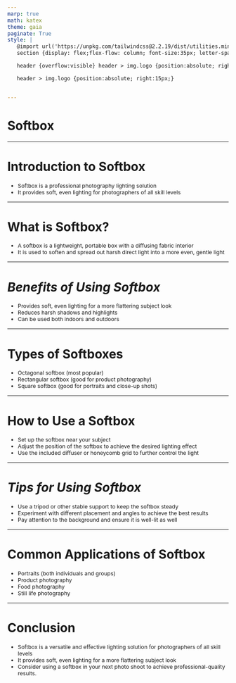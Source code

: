 ```yaml
---
marp: true
math: katex
theme: gaia
paginate: True
style: |
   @import url('https://unpkg.com/tailwindcss@2.2.19/dist/utilities.min.css');
   section {display: flex;flex-flow: column; font-size:35px; letter-spacing:1.4px;}

   header {overflow:visible} header > img.logo {position:absolute; right:15px;}

   header > img.logo {position:absolute; right:15px;}


---
```

<!-- backgroundImage: url('backgrounds/wwwatercolor (5).png') -->
<!-- _class: lead -->

 # Softbox

---
<style scoped>p,li {font-size:0.92em}</style>

 # Introduction to Softbox
- Softbox is a professional photography lighting solution
- It provides soft, even lighting for photographers of all skill levels


---
<style scoped>p,li {font-size:0.92em}</style>

 # **What is Softbox?**
- A softbox is a lightweight, portable box with a diffusing fabric interior
- It is used to soften and spread out harsh direct light into a more even, gentle light


---
<style scoped>p,li {font-size:0.88em}</style>

 # _Benefits of Using Softbox_
- Provides soft, even lighting for a more flattering subject look
- Reduces harsh shadows and highlights
- Can be used both indoors and outdoors


---
<style scoped>p,li {font-size:0.88em}</style>

 # Types of Softboxes
- Octagonal softbox (most popular)
- Rectangular softbox (good for product photography)
- Square softbox (good for portraits and close-up shots)


---
<style scoped>p,li {font-size:0.88em}</style>

 # How to Use a Softbox
- Set up the softbox near your subject
- Adjust the position of the softbox to achieve the desired lighting effect
- Use the included diffuser or honeycomb grid to further control the light


---
<style scoped>p,li {font-size:0.88em}</style>

 # _Tips for Using Softbox_
- Use a tripod or other stable support to keep the softbox steady
- Experiment with different placement and angles to achieve the best results
- Pay attention to the background and ensure it is well-lit as well


---
<style scoped>p,li {font-size:0.84em}</style>

 # **Common Applications of Softbox**

- Portraits (both individuals and groups)
- Product photography
- Food photography
- Still life photography

---
<style scoped>p,li {font-size:0.88em}</style>

 # Conclusion

- Softbox is a versatile and effective lighting solution for photographers of all skill levels
- It provides soft, even lighting for a more flattering subject look
- Consider using a softbox in your next photo shoot to achieve professional-quality results.